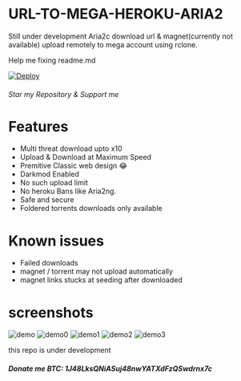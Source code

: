 # URL-TO-MEGA-HEROKU-ARIA2
 Still under development
Aria2c download url & magnet(currently not available) upload remotely to mega account using rclone.

Help me fixing readme.md 

[![Deploy](https://www.herokucdn.com/deploy/button.svg)](https://dashboard.heroku.com/new?template=https://github.com/developeranaz/URL-TO-MEGA-HEROKU)

###### Star my Repository & Support me
# Features 
 * Multi threat download upto x10
 * Upload & Download at Maximum Speed
 * Premitive Classic web design 😂
 * Darkmod Enabled
 * No such upload limit
 * No heroku Bans like Aria2ng.
 * Safe and secure
 * Foldered torrents downloads only available
# Known issues
 * Failed downloads 
 * magnet / torrent may not upload automatically
 * magnet links stucks at seeding after downloaded
# screenshots
![demo](https://raw.githubusercontent.com/developeranaz/URL-TO-MEGA-HEROKU/main/Demo-example-images-1/Screenshot_20210430_195357.jpg)
![demo0](https://raw.githubusercontent.com/developeranaz/URL-TO-MEGA-HEROKU/main/Demo-example-images-1/Screenshot_20210501_022628.jpg)
![demo1](https://raw.githubusercontent.com/developeranaz/URL-TO-MEGA-HEROKU/main/Demo-example-images-1/Screenshot_20210430_202409.jpg)
![demo2](https://raw.githubusercontent.com/developeranaz/URL-TO-MEGA-HEROKU/main/Demo-example-images-1/Screenshot_20210430_200026.jpg)
![demo3](https://raw.githubusercontent.com/developeranaz/URL-TO-MEGA-HEROKU/main/Demo-example-images-1/Screenshot_20210430_195357.jpg)

this repo is under development

##### Donate me BTC: 1J48LksQNiASuj48nwYATXdFzQSwdrnx7c


